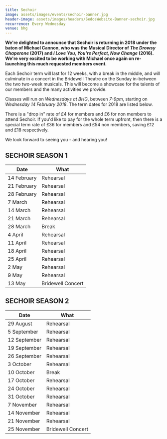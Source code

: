 ```yaml
---
title: Sechoir
image: assets/images/events/sechoir-banner.jpg
header-image: assets/images/headers/SedosWebsite-Banner-sechoir.jpg
recurrence: Every Wednesday
venue: bhg
---
```


**We're delighted to announce that Sechoir is returning in 2018 under the baton of Michael Cannon, who was the Musical Director of _The Drowsy Chaperone_ (2017) and _I Love You, You're Perfect, Now Change_ (2016). We're very excited to be working with Michael once again on re-launching this much requested members event.**

Each Sechoir term will last for 12 weeks, with a break in the middle, and will culminate in a concert in the Bridewell Theatre on the Sunday in-between the two two-week musicals. This will become a showcase for the talents of our members and the many activities we provide.

Classes will run on *Wednesdays at BHG*, between *7-9pm*, starting on *Wednesday 14 February 2018*. The term dates for 2018 are listed below.

There is a "drop in" rate of £4 for members and £6 for non members to attend Sechoir. If you'd like to pay for the whole term upfront, then there is a special term rate of £36 for members and £54 non members, saving £12 and £18 respectively.

We look forward to seeing you - and hearing you!

## SECHOIR SEASON 1

|Date|What|
|--|--|
|14 February | Rehearsal|
|21 February | Rehearsal|
|28 February | Rehearsal|
|7 March | Rehearsal|
|14 March | Rehearsal|
|21 March | Rehearsal|
|28 March | Break|
|4 April | Rehearsal|
|11 April | Rehearsal|
|18 April | Rehearsal|
|25 April | Rehearsal|
|2 May | Rehearsal|
|9 May | Rehearsal|
|13 May | Bridewell Concert|

## SECHOIR SEASON 2

|Date|What|
|--|--|
|29 August | Rehearsal|
|5 September | Rehearsal|
|12 September | Rehearsal
|19 September | Rehearsal|
|26 September | Rehearsal|
|3 October | Rehearsal|
|10 October | Break|
|17 October | Rehearsal|
|24 October | Rehearsal|
|31 October | Rehearsal|
|7 November | Rehearsal|
|14 November | Rehearsal|
|21 November | Rehearsal|
|25 November | Bridewell Concert|
